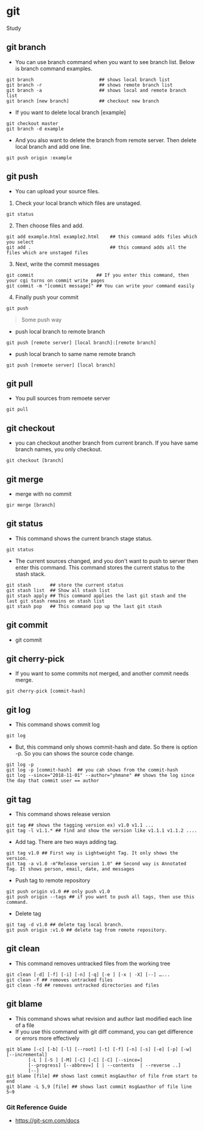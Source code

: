 # git
Study

## git branch
* You can use branch command when you want to see branch list. Below is branch command examples.

<pre><code>git branch                        ## shows local branch list
git branch -r                     ## shows remote branch list
git branch -a                     ## shows local and remote branch list 
git branch [new branch]           ## checkout new branch
</code></pre> 

* If you want to delete local branch [example]
<pre><code>git checkout master
git branch -d example
</code></pre> 

* And you also want to delete the branch from remote server.
Then delete local branch and add one line.
<pre><code>git push origin :example
</code></pre> 

## git push
* You can upload your source files. 
1. Check your local branch which files are unstaged.
<pre><code>git status</code></pre> 
2. Then choose files and add.
<pre><code>git add example.html example2.html    ## this command adds files which you select
git add .                             ## this command adds all the files which are unstaged files
</code></pre>
3. Next, write the commit messages
<pre><code>git commit                       ## If you enter this command, then your cgi turns on commit write pages
git commit -m "[commit message]" ## You can write your command easily</code></pre>
4. Finally push your commit
<pre><code>git push</code></pre>

> Some push way
* push local branch to remote branch
<pre><code>git push [remote server] [local branch]:[remote branch]</code></pre>

* push local branch to same name remote branch
<pre><code>git push [remoete server] [local branch]</code></pre>

## git pull
* You pull sources from remoete server
<pre><code>git pull</code></pre>

## git checkout
* you can checkout another branch from current branch. If you have same branch names, you only checkout.
<pre><code>git checkout [branch]</code></pre>

## git merge
* merge with no commit
<pre><code>gir merge [branch]</code></pre>

## git status
* This command shows the current branch stage status.
<pre><code>git status</code></pre>

* The current sources changed, and you don't want to push to server then enter this command. This command stores the current status to the stash stack.
<pre><code>git stash       ## store the current status
git stash list  ## Show all stash list
git stash apply ## This command applies the last git stash and the last git stash remains on stash list
git stash pop   ## This command pop up the last git stash</code></pre>

## git commit
* git commit

## git cherry-pick
* If you want to some commits not merged, and another commit needs merge.
<pre><code>git cherry-pick [commit-hash]</code></pre>

## git log
* This command shows commit log
<pre><code>git log</code></pre>
* But, this command only shows commit-hash and date. So there is option -p. So you can shows the source code change.
<pre><code>git log -p
git log -p [commit-hash]  ## you cah shows from the commit-hash
git log --since="2018-11-01" --author="yhmane" ## shows the log since the day that commit user == author</code></pre>

## git tag
* This command shows release version
<pre><code>git tag ## shows the tagging version ex) v1.0 v1.1 ...
git tag -l v1.1.* ## find and show the version like v1.1.1 v1.1.2 ....
</code></pre>

* Add tag. There are two ways adding tag.
<pre><code>git tag v1.0 ## First way is Lightweight Tag. It only shows the version.
git tag -a v1.0 -m"Release version 1.0" ## Second way is Annotated Tag. It shows person, email, date, and messages
</code></pre>

* Push tag to remote repository
<pre><code>git push origin v1.0 ## only push v1.0
git push origin --tags ## if you want to push all tags, then use this command.
</code></pre>

* Delete tag
<pre><code>git tag -d v1.0 ## delete tag local branch.
git push origin :v1.0 ## delete tag from remote repository.
</code></pre>


## git clean
* This command removes untracked files from the working tree
<pre><code>git clean [-d] [-f] [-i] [-n] [-q] [-e <pattern>] [-x | -X] [--] <path>…​...
git clean -f ## removes untracked files
git clean -fd ## removes untracked directories and files
</code></pre>


## git blame
* This command shows what revision and author last modified each line of a file
* If you use this command with git diff command, you can get difference or errors more effectively
<pre><code>git blame [-c] [-b] [-l] [--root] [-t] [-f] [-n] [-s] [-e] [-p] [-w] [--incremental]
	    [-L <range>] [-S <revs-file>] [-M] [-C] [-C] [-C] [--since=<date>]
	    [--progress] [--abbrev=<n>] [<rev> | --contents <file> | --reverse <rev>..<rev>]
	    [--] <file>
git blame [file] ## shows last commit msg&author of file from start to end
git blame -L 5,9 [file] ## shows last commit msg&author of file line 5~9
</code></pre>


### Git Reference Guide
* https://git-scm.com/docs
